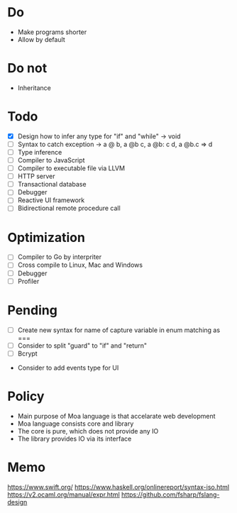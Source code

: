 # Do
- Make programs shorter
- Allow by default

# Do not
- Inheritance

# Todo
- [x] Design how to infer any type for "if" and "while" -> void
- [ ] Syntax to catch exception -> a @ b, a @b c, a @b: c d, a @b.c => d
- [ ] Type inference
- [ ] Compiler to JavaScript
- [ ] Compiler to executable file via LLVM
- [ ] HTTP server
- [ ] Transactional database
- [ ] Debugger
- [ ] Reactive UI framework
- [ ] Bidirectional remote procedure call

# Optimization
- [ ] Compiler to Go by interpriter
- [ ] Cross compile to Linux, Mac and Windows
- [ ] Debugger
- [ ] Profiler

# Pending
- [ ] Create new syntax for name of capture variable in enum matching as ===
- [ ] Consider to split "guard" to "if" and "return"
- [ ] Bcrypt
- Consider to add events type for UI

# Policy
- Main purpose of Moa language is that accelarate web development
- Moa language consists core and library
- The core is pure, which does not provide any IO
- The library provides IO via its interface

# Memo
https://www.swift.org/
https://www.haskell.org/onlinereport/syntax-iso.html
https://v2.ocaml.org/manual/expr.html
https://github.com/fsharp/fslang-design
